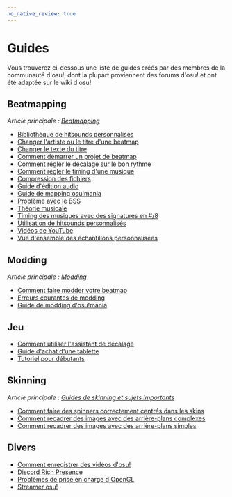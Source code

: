 ```yaml
---
no_native_review: true
---
```


# Guides

Vous trouverez ci-dessous une liste de guides créés par des membres de la communauté d'osu!, dont la plupart proviennent des forums d'osu! et ont été adaptée sur le wiki d'osu!

## Beatmapping

*Article principale : [Beatmapping](/wiki/Beatmapping)*

- [Bibliothèque de hitsounds personnalisés](Custom_hitsound_library)
- [Changer l'artiste ou le titre d'une beatmap](Changing_the_artist_or_title)
- [Changer le texte du titre](/wiki/Beatmap/Title_text#changer-le-texte-du-titre)
- [Comment démarrer un projet de beatmap](Starting_a_beatmap_project)
- [Comment régler le décalage sur le bon rythme](Setting_the_offset_on_the_correct_beat)
- [Comment régler le timing d'une musique](How_to_time_songs)
- [Compression des fichiers](Compressing_files)
- [Guide d'édition audio](Audio_editing)
- [Guide de mapping osu!mania](osu!mania_mapping_guide)
- [Problème avec le BSS](BSS_issues)
- [Théorie musicale](/wiki/Music_theory)
- [Timing des musiques avec des signatures en #/8](Timing_songs_with_8-signatures)
- [Utilisation de hitsounds personnalisés](Using_custom_hitsounds)
- [Vidéos de YouTube](Videos_from_YouTube)
- [Vue d'ensemble des échantillons personnalisées](Custom_sample_overrides)

## Modding

*Article principale : [Modding](/wiki/Modding)*

- [Comment faire modder votre beatmap](Getting_your_map_modded)
- [Erreurs courantes de modding](Common_modding_mistakes)
- [Guide de modding d'osu!mania](osu!mania_modding_guide)

## Jeu

- [Comment utiliser l'assistant de décalage](How_to_use_the_Offset_Wizard)
- [Guide d'achat d'une tablette](Tablet_purchase)
- [Tutoriel pour débutants](Beginner's_tutorial)

## Skinning

*Article principale : [Guides de skinning et sujets importants](/wiki/Skinning/Guides_and_important_threads)*

- [Comment faire des spinners correctement centrés dans les skins](Making_properly_centred_spinners)
- [Comment recadrer des images avec des arrière-plans complexes](Cropping_with_complex_backgrounds)
- [Comment recadrer des images avec des arrière-plans simples](Cropping_with_simple_backgrounds)

## Divers

- [Comment enregistrer des vidéos d'osu!](Recording_osu!)
- [Discord Rich Presence](Discord_Rich_Presence)
- [Problèmes de prise en charge d'OpenGL](OpenGL_support_issues)
- [Streamer osu!](Livestreaming_osu!)
